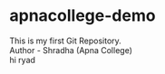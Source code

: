 # apnacollege-demo
This is my first Git Repository.
<br>
Author - Shradha (Apna College)
<br>
hi ryad
